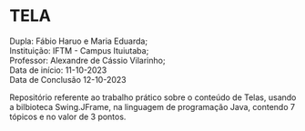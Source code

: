 # TELA
Dupla: Fábio Haruo e Maria Eduarda; <br>
Instituição: IFTM - Campus Ituiutaba;  <br>
Professor: Alexandre de Cássio Vilarinho;  <br>
Data de início: 11-10-2023  <br>
Data de Conclusão 12-10-2023  <br>

Repositório referente ao trabalho prático sobre o conteúdo de Telas, usando 
a bilbioteca Swing.JFrame, na linguagem de programação Java, contendo 7 tópicos e no valor de 3 pontos.